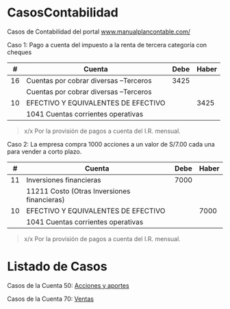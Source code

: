 # CasosContabilidad
Casos de Contabilidad del portal www.manualplancontable.com/

Caso 1: Pago a cuenta del impuesto a la renta de tercera categoría con cheques

| # | Cuenta | Debe | Haber |
|--|--|--|--| 
| 16 | Cuentas por cobrar diversas –Terceros    | 3425 |  | 
|  | Cuentas por cobrar diversas –Terceros    |  |  | 
| 10| EFECTIVO Y EQUIVALENTES DE EFECTIVO     |  | 3425 | 
| | 1041 Cuentas corrientes operativas     |  |  | 

> x/x Por la provisión de pagos a cuenta del I.R. mensual.

Caso 2: La empresa compra 1000 acciones a un valor de S/7.00 cada una para vender a corto plazo.

| # | Cuenta | Debe | Haber |
|------------|--|--|--| 
| 11 | Inversiones financieras    | 7000 |  | 
|  | 11211 Costo (Otras Inversiones financieras)    |  |  | 
| 10| EFECTIVO Y EQUIVALENTES DE EFECTIVO     |  | 7000 | 
| | 1041 Cuentas corrientes operativas     |  |  | 

> x/x Por la provisión de pagos a cuenta del I.R. mensual.

# Listado de Casos
Casos de la Cuenta 50: [Acciones y aportes](casos/50.md)

Casos de la Cuenta 70: [Ventas](casos/70.md)
<!--stackedit_data:
eyJoaXN0b3J5IjpbMTA4NjAwMzgxMywtNDE1MTkwMDk4XX0=
-->